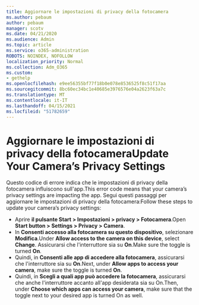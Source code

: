 ```yaml
---
title: Aggiornare le impostazioni di privacy della fotocamera
ms.author: pebaum
author: pebaum
manager: scotv
ms.date: 04/21/2020
ms.audience: Admin
ms.topic: article
ms.service: o365-administration
ROBOTS: NOINDEX, NOFOLLOW
localization_priority: Normal
ms.collection: Adm_O365
ms.custom:
- gethelp
ms.openlocfilehash: e9ee56355bf77f18b0e078e8536525f8c51f17aa
ms.sourcegitcommit: 8bc60ec34bc1e40685e3976576e04a2623f63a7c
ms.translationtype: MT
ms.contentlocale: it-IT
ms.lasthandoff: 04/15/2021
ms.locfileid: "51782659"
---
```

# <a name="update-your-cameras-privacy-settings"></a><span data-ttu-id="df4b3-102">Aggiornare le impostazioni di privacy della fotocamera</span><span class="sxs-lookup"><span data-stu-id="df4b3-102">Update Your Camera’s Privacy Settings</span></span>

<span data-ttu-id="df4b3-103">Questo codice di errore indica che le impostazioni di privacy della fotocamera influiscono sull'app.</span><span class="sxs-lookup"><span data-stu-id="df4b3-103">This error code means that your camera’s privacy settings are impacting the app.</span></span> <span data-ttu-id="df4b3-104">Segui questi passaggi per aggiornare le impostazioni di privacy della fotocamera:</span><span class="sxs-lookup"><span data-stu-id="df4b3-104">Follow these steps to update your camera’s privacy settings:</span></span>

- <span data-ttu-id="df4b3-105">Aprire **il pulsante Start > Impostazioni > privacy > Fotocamera**.</span><span class="sxs-lookup"><span data-stu-id="df4b3-105">Open **Start button > Settings > Privacy > Camera**.</span></span>
- <span data-ttu-id="df4b3-106">In **Consenti accesso alla fotocamera su questo dispositivo**, selezionare **Modifica**.</span><span class="sxs-lookup"><span data-stu-id="df4b3-106">Under **Allow access to the camera on this device**, select **Change**.</span></span> <span data-ttu-id="df4b3-107">Assicurarsi che l'interruttore sia su **On**.</span><span class="sxs-lookup"><span data-stu-id="df4b3-107">Make sure the toggle is turned **On**.</span></span>
- <span data-ttu-id="df4b3-108">Quindi, in **Consenti alle app di accedere alla fotocamera**, assicurarsi che l'interruttore sia su **On**.</span><span class="sxs-lookup"><span data-stu-id="df4b3-108">Next, under **Allow apps to access your camera**, make sure the toggle is turned **On**.</span></span>
- <span data-ttu-id="df4b3-109">Quindi, in **Scegli a quali app può accedere la fotocamera**, assicurarsi che anche l'interruttore accanto all'app desiderata sia su On.</span><span class="sxs-lookup"><span data-stu-id="df4b3-109">Then, under **Choose which apps can access your camera**, make sure that the toggle next to your desired app is turned On as well.</span></span>

